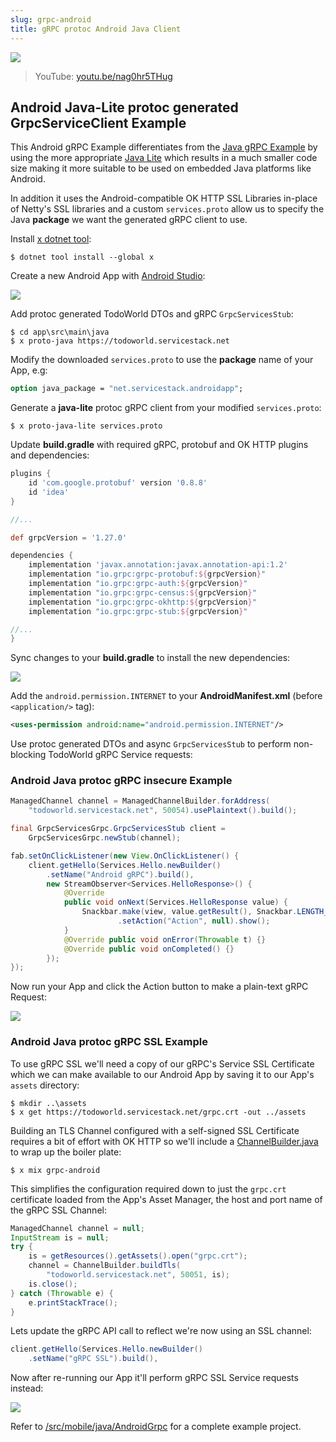 ```yaml
---
slug: grpc-android
title: gRPC protoc Android Java Client
---
```


[![](https://raw.githubusercontent.com/NetCoreApps/todo-world/master/src/TodoWorld/wwwroot/assets/img/android/android-grpc-ssl.png)](https://youtu.be/nag0hr5THug)

> YouTube: [youtu.be/nag0hr5THug](https://youtu.be/nag0hr5THug)

## Android Java-Lite protoc generated GrpcServiceClient Example

This Android gRPC Example differentiates from the [Java gRPC Example](#java) by using the more appropriate
[Java Lite](https://github.com/protocolbuffers/protobuf/blob/master/java/lite.md) which results in a 
much smaller code size making it more suitable to be used on embedded Java platforms like Android.

In addition it uses the Android-compatible OK HTTP SSL Libraries in-place of Netty's SSL libraries and a 
custom `services.proto` allow us to specify the Java **package** we want the generated gRPC client to use.

Install [x dotnet tool](https://docs.servicestack.net/dotnet-tool):
    
    $ dotnet tool install --global x 

Create a new Android App with [Android Studio](https://developer.android.com/studio):

![](https://raw.githubusercontent.com/NetCoreApps/todo-world/master/src/TodoWorld/wwwroot/assets/img/android/new-android-project.png)

Add protoc generated TodoWorld DTOs and gRPC `GrpcServicesStub`:

    $ cd app\src\main\java
    $ x proto-java https://todoworld.servicestack.net

Modify the downloaded `services.proto` to use the **package** name of your App, e.g:

```proto
option java_package = "net.servicestack.androidapp";
```

Generate a **java-lite** protoc gRPC client from your modified `services.proto`:

    $ x proto-java-lite services.proto

Update **build.gradle** with required gRPC, protobuf and OK HTTP plugins and dependencies:

```gradle
plugins {
    id 'com.google.protobuf' version '0.8.8'
    id 'idea'
}

//...

def grpcVersion = '1.27.0'

dependencies {
    implementation 'javax.annotation:javax.annotation-api:1.2'
    implementation "io.grpc:grpc-protobuf:${grpcVersion}"
    implementation "io.grpc:grpc-auth:${grpcVersion}"
    implementation "io.grpc:grpc-census:${grpcVersion}"
    implementation "io.grpc:grpc-okhttp:${grpcVersion}"
    implementation "io.grpc:grpc-stub:${grpcVersion}"

//...
}
```

Sync changes to your **build.gradle** to install the new dependencies: 

![](https://raw.githubusercontent.com/NetCoreApps/todo-world/master/src/TodoWorld/wwwroot/assets/img/android/gradle-sync.png)

Add the `android.permission.INTERNET` to your **AndroidManifest.xml** (before `<application/>` tag):

```xml
<uses-permission android:name="android.permission.INTERNET"/>
```

Use protoc generated DTOs and async `GrpcServicesStub` to perform non-blocking TodoWorld gRPC Service requests:

### Android Java protoc gRPC insecure Example

```java
ManagedChannel channel = ManagedChannelBuilder.forAddress(
    "todoworld.servicestack.net", 50054).usePlaintext().build();

final GrpcServicesGrpc.GrpcServicesStub client =
    GrpcServicesGrpc.newStub(channel);

fab.setOnClickListener(new View.OnClickListener() {
    client.getHello(Services.Hello.newBuilder()
        .setName("Android gRPC").build(),
        new StreamObserver<Services.HelloResponse>() {
            @Override
            public void onNext(Services.HelloResponse value) {
                Snackbar.make(view, value.getResult(), Snackbar.LENGTH_LONG)
                        .setAction("Action", null).show();
            }
            @Override public void onError(Throwable t) {}
            @Override public void onCompleted() {}
        });
});
```

Now run your App and click the Action button to make a plain-text gRPC Request:

![](https://raw.githubusercontent.com/NetCoreApps/todo-world/master/src/TodoWorld/wwwroot/assets/img/android/android-grpc-insecure.png)

### Android Java protoc gRPC SSL Example

To use gRPC SSL we'll need a copy of our gRPC's Service SSL Certificate which we can make available to our
Android App by saving it to our App's `assets` directory:

    $ mkdir ..\assets
    $ x get https://todoworld.servicestack.net/grpc.crt -out ../assets

Building an TLS Channel configured with a self-signed SSL Certificate requires a bit of effort with OK HTTP
so we'll include a [ChannelBuilder.java](https://gist.github.com/gistlyn/0a3311c1b72b136bdfae616507cc38af)
to wrap up the boiler plate:

    $ x mix grpc-android

This simplifies the configuration required down to just the `grpc.crt` certificate loaded from the 
App's Asset Manager, the host and port name of the gRPC SSL Channel: 

```java
ManagedChannel channel = null;
InputStream is = null;
try {
    is = getResources().getAssets().open("grpc.crt");
    channel = ChannelBuilder.buildTls(
        "todoworld.servicestack.net", 50051, is);
    is.close();
} catch (Throwable e) {
    e.printStackTrace();
}
```

Lets update the gRPC API call to reflect we're now using an SSL channel:

```java
client.getHello(Services.Hello.newBuilder()
    .setName("gRPC SSL").build(),
```

Now after re-running our App it'll perform gRPC SSL Service requests instead:

![](https://raw.githubusercontent.com/NetCoreApps/todo-world/master/src/TodoWorld/wwwroot/assets/img/android/android-grpc-ssl.png)

Refer to [/src/mobile/java/AndroidGrpc](https://github.com/NetCoreApps/todo-world/tree/master/src/mobile/java/AndroidGrpc)
for a complete example project.
